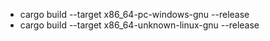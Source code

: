 * cargo build --target x86_64-pc-windows-gnu --release
* cargo build --target x86_64-unknown-linux-gnu --release



